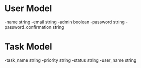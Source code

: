 # User Model
-name string
-email  string
-admin  boolean
-password string
-password_confirmation  string

# Task Model
-task_name  string
-priority string
-status string
-user_name  string
